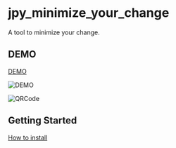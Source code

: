 # jpy_minimize_your_change

A tool to minimize your change.

## DEMO
[DEMO](https://freddiefujiwara.com/jpy_minimize_your_change)

![DEMO](https://freddiefujiwara.com/Osaifu-Minimalist/images/demo.gif)

![QRCode](https://freddiefujiwara.com/Osaifu-Minimalist/images/IMG_8695.jpg)

## Getting Started

[How to install](https://freddiefujiwara.com/Osaifu-Minimalist/)
